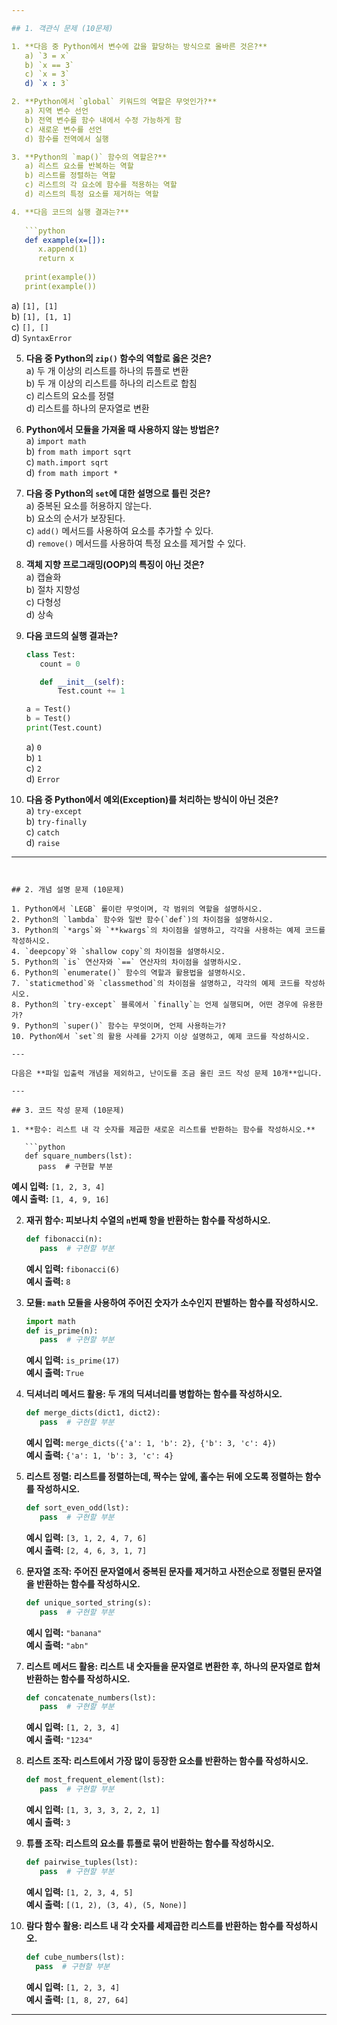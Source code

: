```yaml
---

## 1. 객관식 문제 (10문제)

1. **다음 중 Python에서 변수에 값을 할당하는 방식으로 올바른 것은?**  
   a) `3 = x`  
   b) `x == 3`  
   c) `x = 3`  
   d) `x : 3`

2. **Python에서 `global` 키워드의 역할은 무엇인가?**  
   a) 지역 변수 선언  
   b) 전역 변수를 함수 내에서 수정 가능하게 함  
   c) 새로운 변수를 선언  
   d) 함수를 전역에서 실행

3. **Python의 `map()` 함수의 역할은?**  
   a) 리스트 요소를 반복하는 역할  
   b) 리스트를 정렬하는 역할  
   c) 리스트의 각 요소에 함수를 적용하는 역할  
   d) 리스트의 특정 요소를 제거하는 역할

4. **다음 코드의 실행 결과는?**
   
   ```python
   def example(x=[]):
      x.append(1)
      return x
   
   print(example())
   print(example())
   ```
   
   a) `[1], [1]`  
   b) `[1], [1, 1]`  
   c) `[], []`  
   d) `SyntaxError`

5. **다음 중 Python의 `zip()` 함수의 역할로 옳은 것은?**  
   a) 두 개 이상의 리스트를 하나의 튜플로 변환  
   b) 두 개 이상의 리스트를 하나의 리스트로 합침  
   c) 리스트의 요소를 정렬  
   d) 리스트를 하나의 문자열로 변환

6. **Python에서 모듈을 가져올 때 사용하지 않는 방법은?**  
   a) `import math`  
   b) `from math import sqrt`  
   c) `math.import sqrt`  
   d) `from math import *`

7. **다음 중 Python의 `set`에 대한 설명으로 틀린 것은?**  
   a) 중복된 요소를 허용하지 않는다.  
   b) 요소의 순서가 보장된다.  
   c) `add()` 메서드를 사용하여 요소를 추가할 수 있다.  
   d) `remove()` 메서드를 사용하여 특정 요소를 제거할 수 있다.

8. **객체 지향 프로그래밍(OOP)의 특징이 아닌 것은?**  
   a) 캡슐화  
   b) 절차 지향성  
   c) 다형성  
   d) 상속

9. **다음 코드의 실행 결과는?**
   
   ```python
   class Test:
      count = 0
   
      def __init__(self):
          Test.count += 1
   
   a = Test()
   b = Test()
   print(Test.count)
   ```
   
   a) `0`  
   b) `1`  
   c) `2`  
   d) `Error`

10. **다음 중 Python에서 예외(Exception)를 처리하는 방식이 아닌 것은?**  
    a) `try-except`  
    b) `try-finally`  
    c) `catch`  
    d) `raise`

---
```


## 2. 개념 설명 문제 (10문제)

1. Python에서 `LEGB` 룰이란 무엇이며, 각 범위의 역할을 설명하시오.
2. Python의 `lambda` 함수와 일반 함수(`def`)의 차이점을 설명하시오.
3. Python의 `*args`와 `**kwargs`의 차이점을 설명하고, 각각을 사용하는 예제 코드를 작성하시오.
4. `deepcopy`와 `shallow copy`의 차이점을 설명하시오.
5. Python의 `is` 연산자와 `==` 연산자의 차이점을 설명하시오.
6. Python의 `enumerate()` 함수의 역할과 활용법을 설명하시오.
7. `staticmethod`와 `classmethod`의 차이점을 설명하고, 각각의 예제 코드를 작성하시오.
8. Python의 `try-except` 블록에서 `finally`는 언제 실행되며, 어떤 경우에 유용한가?
9. Python의 `super()` 함수는 무엇이며, 언제 사용하는가?
10. Python에서 `set`의 활용 사례를 2가지 이상 설명하고, 예제 코드를 작성하시오.

---

다음은 **파일 입출력 개념을 제외하고, 난이도를 조금 올린 코드 작성 문제 10개**입니다.

---

## 3. 코드 작성 문제 (10문제)

1. **함수: 리스트 내 각 숫자를 제곱한 새로운 리스트를 반환하는 함수를 작성하시오.**
   
   ```python
   def square_numbers(lst):
      pass  # 구현할 부분
   ```
   
   **예시 입력:** `[1, 2, 3, 4]`  
   **예시 출력:** `[1, 4, 9, 16]`

2. **재귀 함수: 피보나치 수열의 `n`번째 항을 반환하는 함수를 작성하시오.**
   
   ```python
   def fibonacci(n):
      pass  # 구현할 부분
   ```
   
   **예시 입력:** `fibonacci(6)`  
   **예시 출력:** `8`

3. **모듈: `math` 모듈을 사용하여 주어진 숫자가 소수인지 판별하는 함수를 작성하시오.**
   
   ```python
   import math
   def is_prime(n):
      pass  # 구현할 부분
   ```
   
   **예시 입력:** `is_prime(17)`  
   **예시 출력:** `True`

4. **딕셔너리 메서드 활용: 두 개의 딕셔너리를 병합하는 함수를 작성하시오.**
   
   ```python
   def merge_dicts(dict1, dict2):
      pass  # 구현할 부분
   ```
   
   **예시 입력:** `merge_dicts({'a': 1, 'b': 2}, {'b': 3, 'c': 4})`  
   **예시 출력:** `{'a': 1, 'b': 3, 'c': 4}`

5. **리스트 정렬: 리스트를 정렬하는데, 짝수는 앞에, 홀수는 뒤에 오도록 정렬하는 함수를 작성하시오.**
   
   ```python
   def sort_even_odd(lst):
      pass  # 구현할 부분
   ```
   
   **예시 입력:** `[3, 1, 2, 4, 7, 6]`  
   **예시 출력:** `[2, 4, 6, 3, 1, 7]`

6. **문자열 조작: 주어진 문자열에서 중복된 문자를 제거하고 사전순으로 정렬된 문자열을 반환하는 함수를 작성하시오.**
   
   ```python
   def unique_sorted_string(s):
      pass  # 구현할 부분
   ```
   
   **예시 입력:** `"banana"`  
   **예시 출력:** `"abn"`

7. **리스트 메서드 활용: 리스트 내 숫자들을 문자열로 변환한 후, 하나의 문자열로 합쳐 반환하는 함수를 작성하시오.**
   
   ```python
   def concatenate_numbers(lst):
      pass  # 구현할 부분
   ```
   
   **예시 입력:** `[1, 2, 3, 4]`  
   **예시 출력:** `"1234"`

8. **리스트 조작: 리스트에서 가장 많이 등장한 요소를 반환하는 함수를 작성하시오.**
   
   ```python
   def most_frequent_element(lst):
      pass  # 구현할 부분
   ```
   
   **예시 입력:** `[1, 3, 3, 3, 2, 2, 1]`  
   **예시 출력:** `3`

9. **튜플 조작: 리스트의 요소를 튜플로 묶어 반환하는 함수를 작성하시오.**
   
   ```python
   def pairwise_tuples(lst):
      pass  # 구현할 부분
   ```
   
   **예시 입력:** `[1, 2, 3, 4, 5]`  
   **예시 출력:** `[(1, 2), (3, 4), (5, None)]`

10. **람다 함수 활용: 리스트 내 각 숫자를 세제곱한 리스트를 반환하는 함수를 작성하시오.**
    
    ```python
    def cube_numbers(lst):
      pass  # 구현할 부분
    ```
    
    **예시 입력:** `[1, 2, 3, 4]`  
    **예시 출력:** `[1, 8, 27, 64]`

---
